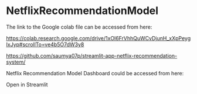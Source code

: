 # NetflixRecommendationModel

The link to the Google colab file can be accessed from here: 

https://colab.research.google.com/drive/1xOl6FrVhhQuWCvDjunH_xXpPeygIxJyp#scrollTo=ve4b5O7dW3y8

https://github.com/saumya07p/streamlit-app-netflix-recommendation-system/

Netflix Recommendation Model Dashboard could be accessed from here:

Open in Streamlit
